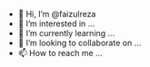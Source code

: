 - 👋 Hi, I’m @faizulreza
- 👀 I’m interested in ...
- 🌱 I’m currently learning ...
- 💞️ I’m looking to collaborate on ...
- 📫 How to reach me ...

<!---
faizulreza/faizulreza is a ✨ special ✨ repository because its `README.md` (this file) appears on your GitHub profile.
You can click the Preview link to take a look at your changes.
--->
